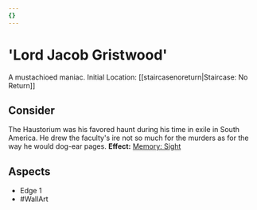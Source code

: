 ```yaml
---
{}
---
```

# 'Lord Jacob Gristwood'
A mustachioed maniac. 
Initial Location: [[staircasenoreturn|Staircase: No Return]]
## Consider
The Haustorium was his favored haunt during his time in exile in South America. He drew the faculty's ire not so much for the murders as for the way he would dog-ear pages.
**Effect:** [Memory: Sight](https://uadaf.theevilroot.xyz/rowenarium/elements/mem.sight)
## Aspects
- Edge 1  
- #WallArt